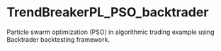 # TrendBreakerPL_PSO_backtrader
 Particle swarm optimization (PSO) in algorithmic trading example using Backtrader backtesting framework.
